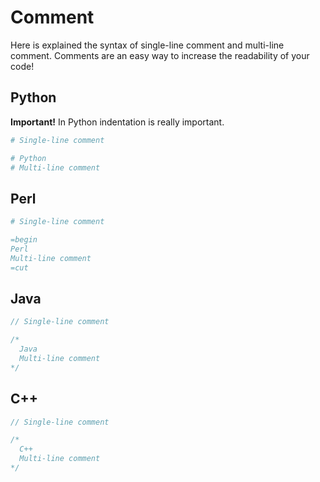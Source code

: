 # Comment
Here is explained the syntax of single-line comment and multi-line comment.
Comments are an easy way to increase the readability of your code!

## Python
**Important!** In Python indentation is really important.
```python
# Single-line comment

# Python
# Multi-line comment
```

## Perl
```perl
# Single-line comment

=begin
Perl
Multi-line comment
=cut
```

## Java
```java
// Single-line comment

/* 
  Java
  Multi-line comment
*/
```

## C++
```cpp
// Single-line comment

/* 
  C++
  Multi-line comment
*/
```
